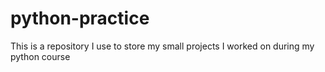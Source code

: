 # python-practice
This is a repository I use to store my  small projects I worked on during my python course
